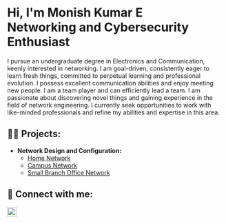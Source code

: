 <h1>Hi, I'm Monish Kumar E <br/>Networking and Cybersecurity Enthusiast</h1>

I pursue an undergraduate degree in Electronics and Communication, keenly interested in networking. I am goal-driven, consistently eager to learn fresh things, committed to perpetual learning and professional evolution. I possess excellent communication abilities and enjoy meeting new people. I am a team player and can efficiently lead a team. I am passionate about discovering novel things and gaining experience in the field of network engineering. I currently seek opportunities to work with like-minded professionals and refine my abilities and expertise in this area.

<h2>👨‍💻 Projects:</h2>

- <b>Network Design and Configuration:</b>
  - <a href="https://github.com/monish0709/Home-Network.git">Home Network</a>
  - <a href="https://github.com/monish0709/Campus-Network.git">Campus Network</a>
  - <a href="https://github.com/monish0709/Small-Branch-Office-Network.git">Small Branch Office Network</a>

<h2> 🤳 Connect with me:</h2>

[<img align="left" alt="JoshMadakor | LinkedIn" width="22px" src="https://cdn.jsdelivr.net/npm/simple-icons@v3/icons/linkedin.svg" />][linkedin]



[linkedin]: https://www.linkedin.com/in/emonishkumar/

